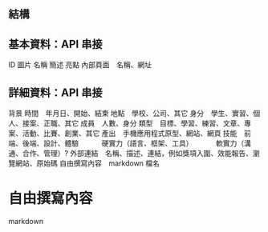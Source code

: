 ## 結構

## 基本資料：API 串接

ID
圖片
名稱
簡述
亮點
內部頁面　名稱、網址

## 詳細資料：API 串接

背景
時間　年月日、開始、結束
地點　學校、公司、其它
身分　學生、實習、個人、接案、正職、其它
成員　人數、身分
類型　目標、學習、練習、文章、專案、活動、比賽、創業、其它
產出　手機應用程式原型、網站、網頁
技能　前端、後端、設計、體驗
　　　硬實力（語言、框架、工具）
　　　軟實力（溝通、合作、管理）?
外部連結　名稱、描述、連結，例如獎項入圍、效能報告、瀏覽網站、原始碼
自由撰寫內容　markdown 檔名

# 自由撰寫內容

markdown